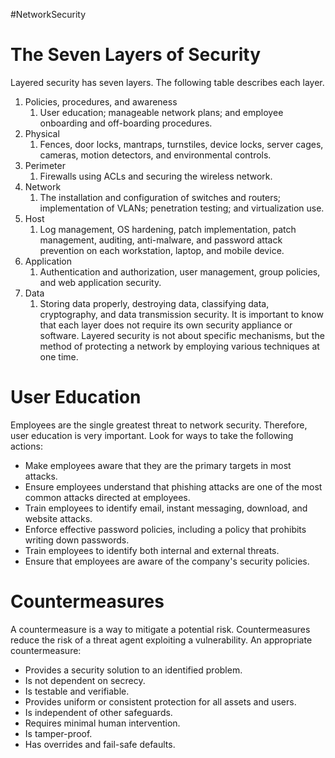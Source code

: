 #NetworkSecurity
# The Seven Layers of Security
Layered security has seven layers. The following table describes each layer.
1. Policies, procedures, and awareness
	1. User education; manageable network plans; and employee onboarding and off-boarding procedures.
2. Physical
	1. Fences, door locks, mantraps, turnstiles, device locks, server cages, cameras, motion detectors, and environmental controls.
3. Perimeter
	1. Firewalls using ACLs and securing the wireless network.
4. Network
	1. The installation and configuration of switches and routers; implementation of VLANs; penetration testing; and virtualization use.
5. Host
	1. Log management, OS hardening, patch implementation, patch management, auditing, anti-malware, and password attack prevention on each workstation, laptop, and mobile device.
6. Application
	1. Authentication and authorization, user management, group policies, and web application security.
7. Data
	1. Storing data properly, destroying data, classifying data, cryptography, and data transmission security.
It is important to know that each layer does not require its own security appliance or software. Layered security is not about specific mechanisms, but the method of protecting a network by employing various techniques at one time.

# User Education
Employees are the single greatest threat to network security. Therefore, user education is very important. Look for ways to take the following actions:

-   Make employees aware that they are the primary targets in most attacks.
-   Ensure employees understand that phishing attacks are one of the most common attacks directed at employees.
-   Train employees to identify email, instant messaging, download, and website attacks.
-   Enforce effective password policies, including a policy that prohibits writing down passwords.
-   Train employees to identify both internal and external threats.
-   Ensure that employees are aware of the company's security policies.

# Countermeasures
A countermeasure is a way to mitigate a potential risk. Countermeasures reduce the risk of a threat agent exploiting a vulnerability. An appropriate countermeasure:

-   Provides a security solution to an identified problem.
-   Is not dependent on secrecy.
-   Is testable and verifiable.
-   Provides uniform or consistent protection for all assets and users.
-   Is independent of other safeguards.
-   Requires minimal human intervention.
-   Is tamper-proof.
-   Has overrides and fail-safe defaults.
